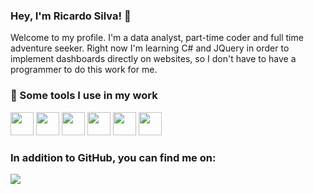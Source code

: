 ### Hey, I'm Ricardo Silva! 👋

Welcome to my profile. I'm a data analyst, part-time coder and full time adventure seeker. Right now I'm learning C# and JQuery in order to implement dashboards directly on websites, so I don't have to have a programmer to do this work for me.

### :rocket: Some tools I use in my work

<img src="https://icongr.am/devicon/csharp-original.svg" width="37" height="37" />  <img src="https://icongr.am/devicon/css3-original.svg" width="37" height="37" />  <img src="https://icongr.am/devicon/html5-original.svg" width="37" height="37" />  <img src="https://icongr.am/devicon/jquery-original.svg" width="37" height="37" />  <img src="https://icongr.am/devicon/mysql-original-wordmark.svg" width="37" height="37" />  <img src="https://icongr.am/devicon/python-original.svg" width="37" height="37" />
                                                                                                                            
### In addition to GitHub, you can find me on:

<a href="https://www.linkedin.com/in/ricardosilva07/"><img src="https://img.shields.io/badge/LinkedIn-0077B5?style=for-the-badge&logo=linkedin&logoColor=whit" /></a>
